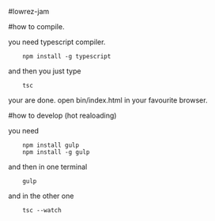 #lowrez-jam

#how to compile.

you need typescript compiler.
```
    npm install -g typescript
```
    
and then you just type
```
    tsc
```
    
your are done. open bin/index.html in your favourite browser.


#how to develop (hot realoading)

you need
```
    npm install gulp
    npm install -g gulp
```
    
and then in one terminal
```
    gulp
```
    
and in the other one
```
    tsc --watch
```
    
